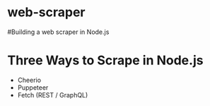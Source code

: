 # web-scraper

#Building a web scraper in Node.js

# Three Ways to Scrape in Node.js

- Cheerio
- Puppeteer
- Fetch (REST / GraphQL)


